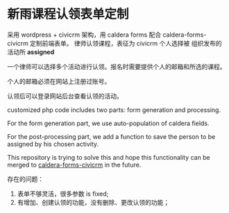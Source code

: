 # 新雨课程认领表单定制
采用 wordpress + civicrm 架构，用 caldera forms 配合 caldera-forms-civicrm 定制前端表单。
律师认领课程，表征为 civicrm 个人选择被 组织发布的活动所 **assigned** 

一个律师可以选择多个活动进行认领。报名时需要提供个人的邮箱和所选的课程。

个人的邮箱必须在网站上注册过账号。

认领后可以登录网站后台查看认领的活动。

customized php code includes two parts: form generation and processing.

For the form generation part, we use auto-population of caldera fields.

For the post-processing part, we add a function to save the person to be assigned by his chosen activity.

This repository is trying to solve this and hope this functionality can be merged to [caldera-forms-civicrm](https://github.com/mecachisenros/caldera-forms-civicrm) in the future.

存在的问题：
1. 表单不够灵活，很多参数 is fixed;
1. 有增加、创建认领的功能，没有删除、更改认领的功能；

